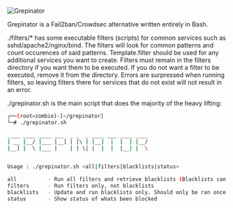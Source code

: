 ![Grepinator](http://dtors.net/grep.png)

Grepinator is a Fail2ban/Crowdsec alternative written entirely in Bash.

./filters/* has some executable filters (scripts) for common services such as sshd/apache2/nginx/bind. The filters will look for common patterns and count occurences of said patterns. Template.filter should be used for any additional services you want to create. Filters must remain in the filters directory if you want them to be executed. If you do not want a filter to be executed, remove it from the directory. Errors are surpressed when running filters, so leaving filters there for services that do not exist will not result in an error.

./grepinator.sh is the main script that does the majority of the heavy lifting:
```sh
┌──(root💀zombie)-[~/grepinator]
└─# ./grepinator.sh       

____ ____ ____ ___  _ _  _ ____ ___ ____ ____
| __ |__/ |___ |__] | |\ | |__|  |  |  | |__/
|__] |  \ |___ |    | | \| |  |  |  |__| |  \


Usage : ./grepinator.sh <all|filters|blacklists|status>

all          - Run all filters and retrieve blacklists (Blacklists can take a while to add)
filters      - Run filters only, not blacklists
blacklists   - Update and run blacklists only. Should only be ran once a day
status       - Show status of whats been blocked
